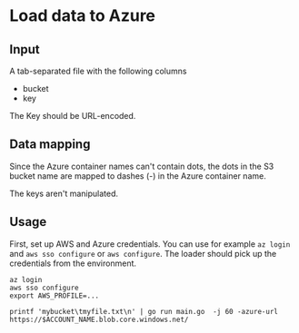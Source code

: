 # Load data to Azure

## Input

A tab-separated file with the following columns

- bucket
- key

The Key should be URL-encoded.

## Data mapping

Since the Azure container names can't contain dots, the dots in
the S3 bucket name are mapped to dashes (-) in the Azure container
name.

The keys aren't manipulated.


## Usage

First, set up AWS and Azure credentials. You can use for example `az login` and
`aws sso configure` or `aws configure`. The loader should pick up the credentials
from the environment.

    az login
    aws sso configure
    export AWS_PROFILE=...

    printf 'mybucket\tmyfile.txt\n' | go run main.go  -j 60 -azure-url https://$ACCOUNT_NAME.blob.core.windows.net/
